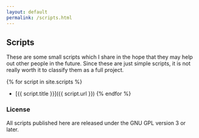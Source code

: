 ```yaml
---
layout: default
permalink: /scripts.html
---
```


## Scripts
These are some small scripts which I share in the hope that they may help out
other people in the future. Since these are just simple scripts, it is not
really worth it to classify them as a full project.

{% for script in site.scripts %}
* [{{ script.title }}]({{ script.url }})
{% endfor %}

### License
All scripts published here are released under the GNU GPL version 3 or later.
